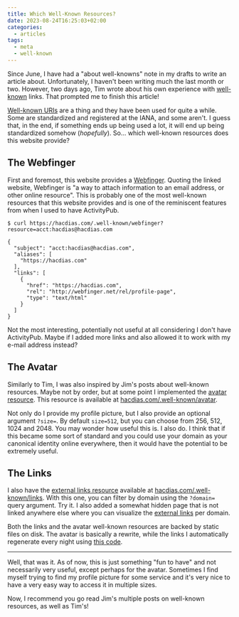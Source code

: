 ```yaml
---
title: Which Well-Known Resources?
date: 2023-08-24T16:25:03+02:00
categories:
  - articles
tags:
  - meta
  - well-known
---
```


Since June, I have had a "about well-knowns" note in my drafts to write an article about. Unfortunately, I haven't been writing much the last month or two. However, two days ago, Tim wrote about his own experience with [well-known](https://timharek.no/blog/i-added-well-known-urls-to-my-website) links. That prompted me to finish this article!

<!--more-->

[Well-known URIs](https://en.wikipedia.org/wiki/Well-known_URI) are a thing and they have been used for quite a while. Some are standardized and registered at the IANA, and some aren't. I guess that, in the end, if something ends up being used a lot, it will end up being standardized somehow (*hopefully*). So... which well-known resources does this website provide?

## The Webfinger

First and foremost, this website provides a [Webfinger](https://webfinger.net/). Quoting the linked website, Webfinger is "a way to attach information to an email address, or other online resource". This is probably one of the most well-known resources that this website provides and is one of the reminiscent features from when I used to have ActivityPub.

```console
$ curl https://hacdias.com/.well-known/webfinger?resource=acct:hacdias@hacdias.com

{
  "subject": "acct:hacdias@hacdias.com",
  "aliases": [
    "https://hacdias.com"
  ],
  "links": [
    {
      "href": "https://hacdias.com",
      "rel": "http://webfinger.net/rel/profile-page",
      "type": "text/html"
    }
  ]
}
```

Not the most interesting, potentially not useful at all considering I don't have ActivityPub. Maybe if I added more links and also allowed it to work with my e-mail address instead?

## The Avatar

Similarly to Tim, I was also inspired by Jim's posts about well-known resources. Maybe not by order, but at some point I implemented the [avatar resource](https://blog.jim-nielsen.com/2023/well-known-avatar/). This resource is available at [hacdias.com/.well-known/avatar](/.well-known/avatar).

Not only do I provide my profile picture, but I also provide an optional argument `?size=`. By default `size=512`, but you can choose from 256, 512, 1024 and 2048. You may wonder how useful this is. I also do. I think that if this became some sort of standard and you could use your domain as your canonical identity online everywhere, then it would have the potential to be extremely useful.

## The Links

I also have the [external links resource](https://blog.jim-nielsen.com/2022/well-known-links-resource/) available at [hacdias.com/.well-known/links](/.well-known/links). With this one, you can filter by domain using the `?domain=` query argument. Try it. I also added a somewhat hidden page that is not linked anywhere else where you can visualize the [external links](/about/external-links/) per domain.

Both the links and the avatar well-known resources are backed by static files on disk. The avatar is basically a rewrite, while the links I automatically regenerate every night using [this code](https://github.com/hacdias/eagle/blob/47bb9a2201f08c729d26ca3e7cb6d05bcbb8f418/core/links.go).

---

Well, that was it. As of now, this is just something "fun to have" and not necessarily very useful, except perhaps for the avatar. Sometimes I find myself trying to find my profile picture for some service and it's very nice to have a very easy way to access it in multiple sizes.

Now, I recommend you go read Jim's multiple posts on well-known resources, as well as Tim's!

